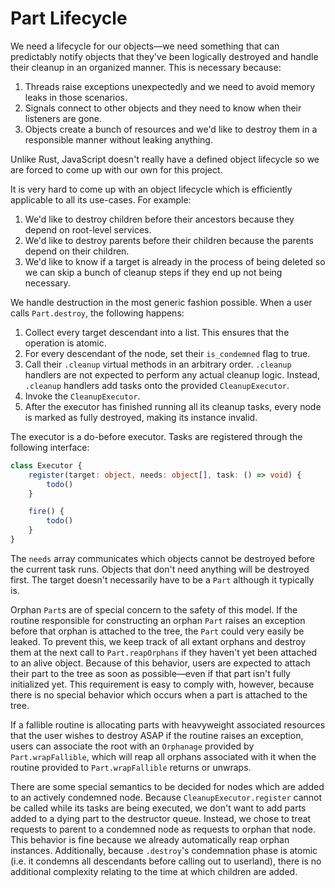 # Part Lifecycle

We need a lifecycle for our objects—we need something that can predictably notify objects that they've been logically destroyed and handle their cleanup in an organized manner. This is necessary because:

1. Threads raise exceptions unexpectedly and we need to avoid memory leaks in those scenarios.
2. Signals connect to other objects and they need to know when their listeners are gone.
3. Objects create a bunch of resources and we'd like to destroy them in a responsible manner without leaking anything.

Unlike Rust, JavaScript doesn't really have a defined object lifecycle so we are forced to come up with our own for this project.

It is very hard to come up with an object lifecycle which is efficiently applicable to all its use-cases. For example:

1. We'd like to destroy children before their ancestors because they depend on root-level services.
2. We'd like to destroy parents before their children because the parents depend on their children.
3. We'd like to know if a target is already in the process of being deleted so we can skip a bunch of cleanup steps if they end up not being necessary.

We handle destruction in the most generic fashion possible. When a user calls `Part.destroy`, the following happens:

1. Collect every target descendant into a list. This ensures that the operation is atomic.
2. For every descendant of the node, set their `is_condemned` flag to true.
2. Call their `.cleanup` virtual methods in an arbitrary order. `.cleanup` handlers are not expected to perform any actual cleanup logic. Instead, `.cleanup` handlers add tasks onto the provided `CleanupExecutor`.
3. Invoke the `CleanupExecutor`.
4. After the executor has finished running all its cleanup tasks, every node is marked as fully destroyed, making its instance invalid.

The executor is a do-before executor. Tasks are registered through the following interface:

```typescript
class Executor {
    register(target: object, needs: object[], task: () => void) {
        todo()
    }

    fire() {
        todo()
    }
}
```

The `needs` array communicates which objects cannot be destroyed before the current task runs. Objects that don't need anything will be destroyed first. The target doesn't necessarily have to be a `Part` although it typically is.

Orphan `Part`s are of special concern to the safety of this model. If the routine responsible for constructing an orphan `Part` raises an exception before that orphan is attached to the tree, the `Part` could very easily be leaked. To prevent this, we keep track of all extant orphans and destroy them at the next call to `Part.reapOrphans` if they haven't yet been attached to an alive object. Because of this behavior, users are expected to attach their part to the tree as soon as possible—even if that part isn't fully initialized yet. This requirement is easy to comply with, however, because there is no special behavior which occurs when a part is attached to the tree.

If a fallible routine is allocating parts with heavyweight associated resources that the user wishes to destroy ASAP if the routine raises an exception, users can associate the root with an `Orphanage` provided by `Part.wrapFallible`, which will reap all orphans associated with it when the routine provided to `Part.wrapFallible` returns or unwraps.

There are some special semantics to be decided for nodes which are added to an actively condemned node. Because `CleanupExecutor.register` cannot be called while its tasks are being executed, we don't want to add parts added to a dying part to the destructor queue. Instead, we chose to treat requests to parent to a condemned node as requests to orphan that node. This behavior is fine because we already automatically reap orphan instances. Additionally, because `.destroy`'s condemnation phase is atomic (i.e. it condemns all descendants before calling out to userland), there is no additional complexity relating to the time at which children are added.
